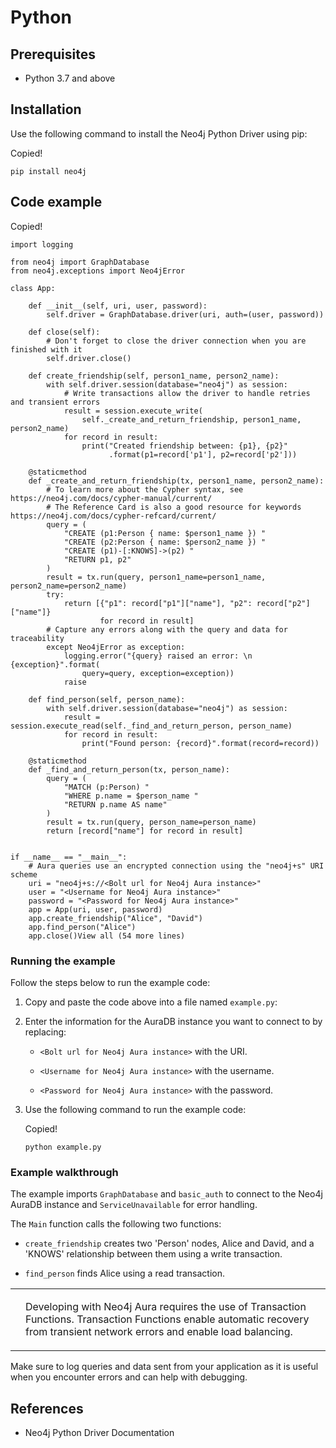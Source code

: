 <div>

<div>

# Python

</div>

<div>

## Prerequisites

<div>

<div>

-   Python 3.7 and above

</div>

</div>

</div>

<div>

## Installation

<div>

<div>

Use the following command to install the Neo4j Python Driver using pip:

</div>

<div>

<div>

<div>

<div>

<div>

Copied!

</div>

</div>

</div>

    pip install neo4j

</div>

</div>

</div>

</div>

<div>

## Code example

<div>

<div>

<div>

<div>

<div>

<div>

Copied!

</div>

</div>

</div>

    import logging

    from neo4j import GraphDatabase
    from neo4j.exceptions import Neo4jError

    class App:

        def __init__(self, uri, user, password):
            self.driver = GraphDatabase.driver(uri, auth=(user, password))

        def close(self):
            # Don't forget to close the driver connection when you are finished with it
            self.driver.close()

        def create_friendship(self, person1_name, person2_name):
            with self.driver.session(database="neo4j") as session:
                # Write transactions allow the driver to handle retries and transient errors
                result = session.execute_write(
                    self._create_and_return_friendship, person1_name, person2_name)
                for record in result:
                    print("Created friendship between: {p1}, {p2}"
                          .format(p1=record['p1'], p2=record['p2']))

        @staticmethod
        def _create_and_return_friendship(tx, person1_name, person2_name):
            # To learn more about the Cypher syntax, see https://neo4j.com/docs/cypher-manual/current/
            # The Reference Card is also a good resource for keywords https://neo4j.com/docs/cypher-refcard/current/
            query = (
                "CREATE (p1:Person { name: $person1_name }) "
                "CREATE (p2:Person { name: $person2_name }) "
                "CREATE (p1)-[:KNOWS]->(p2) "
                "RETURN p1, p2"
            )
            result = tx.run(query, person1_name=person1_name, person2_name=person2_name)
            try:
                return [{"p1": record["p1"]["name"], "p2": record["p2"]["name"]}
                        for record in result]
            # Capture any errors along with the query and data for traceability
            except Neo4jError as exception:
                logging.error("{query} raised an error: \n {exception}".format(
                    query=query, exception=exception))
                raise

        def find_person(self, person_name):
            with self.driver.session(database="neo4j") as session:
                result = session.execute_read(self._find_and_return_person, person_name)
                for record in result:
                    print("Found person: {record}".format(record=record))

        @staticmethod
        def _find_and_return_person(tx, person_name):
            query = (
                "MATCH (p:Person) "
                "WHERE p.name = $person_name "
                "RETURN p.name AS name"
            )
            result = tx.run(query, person_name=person_name)
            return [record["name"] for record in result]


    if __name__ == "__main__":
        # Aura queries use an encrypted connection using the "neo4j+s" URI scheme
        uri = "neo4j+s://<Bolt url for Neo4j Aura instance>"
        user = "<Username for Neo4j Aura instance>"
        password = "<Password for Neo4j Aura instance>"
        app = App(uri, user, password)
        app.create_friendship("Alice", "David")
        app.find_person("Alice")
        app.close()View all (54 more lines)

</div>

</div>

<div>

### Running the example

<div>

Follow the steps below to run the example code:

</div>

<div>

1.  Copy and paste the code above into a file named `example.py`:

2.  Enter the information for the AuraDB instance you want to connect to
    by replacing:

    <div>

    -   `<Bolt url for Neo4j Aura instance>` with the URI.

    -   `<Username for Neo4j Aura instance>` with the username.

    -   `<Password for Neo4j Aura instance>` with the password.

    </div>

3.  Use the following command to run the example code:

    <div>

    <div>

    <div>

    <div>

    <div>

    Copied!

    </div>

    </div>

    </div>

        python example.py

    </div>

    </div>

</div>

</div>

<div>

### Example walkthrough

<div>

The example imports `GraphDatabase` and `basic_auth` to connect to the
Neo4j AuraDB instance and `ServiceUnavailable` for error handling.

</div>

<div>

The `Main` function calls the following two functions:

</div>

<div>

-   `create_friendship` creates two \'Person\' nodes, Alice and David,
    and a \'KNOWS\' relationship between them using a write transaction.

-   `find_person` finds Alice using a read transaction.

</div>

<div>

<div>

<table>
<tbody><tr>
<td>
<i></i>
</td>
<td>
<div>
<p>Developing with Neo4j Aura requires the use of <a>Transaction Functions</a>. Transaction Functions enable automatic recovery from transient network errors and enable load balancing.</p>
</div>
</td>
</tr>
</tbody></table>

</div>

</div>

<div>

Make sure to log queries and data sent from your application as it is
useful when you encounter errors and can help with debugging.

</div>

</div>

</div>

</div>

<div>

## References

<div>

<div>

-   Neo4j Python Driver Documentation

</div>

</div>

</div>

</div>
